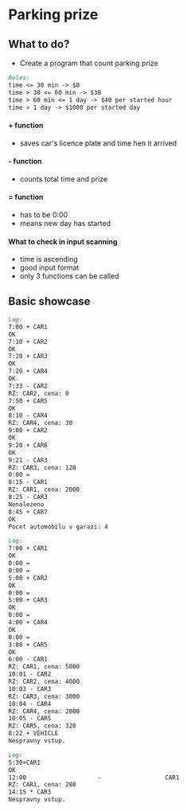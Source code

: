 # Parking prize

## What to do?
- Create a program that count parking prize
```md
Rules:
time <= 30 min -> $0
time > 30 <= 60 min -> $30
time > 60 min <= 1 day -> $40 per started hour
time > 1 day -> $1000 per started day
```

#### + function
- saves car's licence plate and time hen it arrived
#### - function
- counts total time and prize
#### = function
- has to be 0:00
- means new day has started
#### What to check in input scanning
- time is ascending
- good input format
- only 3 functions can be called

## Basic showcase
```md
Log:
7:00 + CAR1
OK
7:10 + CAR2
OK
7:20 + CAR3
OK
7:20 + CAR4
OK
7:33 - CAR2
RZ: CAR2, cena: 0
7:50 + CAR5
OK
8:10 - CAR4
RZ: CAR4, cena: 30
9:00 + CAR2
OK
9:20 + CAR6
OK
9:21 - CAR3
RZ: CAR3, cena: 120
0:00 =
8:15 - CAR1
RZ: CAR1, cena: 2000
8:25 - CAR3
Nenalezeno
8:45 + CAR7
OK
Pocet automobilu v garazi: 4
```
```md
Log:
7:00 + CAR1
OK
0:00 =
0:00 =
5:00 + CAR2
OK
0:00 =
5:00 + CAR3
OK
0:00 =
4:00 + CAR4
OK
0:00 =
3:00 + CAR5
OK
6:00 - CAR1
RZ: CAR1, cena: 5000
10:01 - CAR2
RZ: CAR2, cena: 4000
10:03 - CAR3
RZ: CAR3, cena: 3000
10:04 - CAR4
RZ: CAR4, cena: 2000
10:05 - CAR5
RZ: CAR5, cena: 320
8:22 + VEHICLE
Nespravny vstup.
```
```md
Log:
5:30+CAR1
OK
12:00                    -                  CAR1
RZ: CAR1, cena: 280
14:15 * CAR3
Nespravny vstup.
```